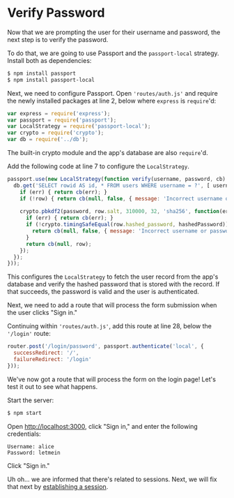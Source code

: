# Verify Password

Now that we are prompting the user for their username and password, the next
step is to verify the password.

To do that, we are going to use Passport and the `passport-local` strategy.
Install both as dependencies:

```sh
$ npm install passport
$ npm install passport-local
```

Next, we need to configure Passport.  Open `'routes/auth.js'` and require the
newly installed packages at line 2, below where `express` is `require`'d:

```js
var express = require('express');
var passport = require('passport');
var LocalStrategy = require('passport-local');
var crypto = require('crypto');
var db = require('../db');
```

The built-in crypto module and the app's database are also `require`'d.

Add the following code at line 7 to configure the `LocalStrategy`.

```js
passport.use(new LocalStrategy(function verify(username, password, cb) {
  db.get('SELECT rowid AS id, * FROM users WHERE username = ?', [ username ], function(err, row) {
    if (err) { return cb(err); }
    if (!row) { return cb(null, false, { message: 'Incorrect username or password.' }); }
    
    crypto.pbkdf2(password, row.salt, 310000, 32, 'sha256', function(err, hashedPassword) {
      if (err) { return cb(err); }
      if (!crypto.timingSafeEqual(row.hashed_password, hashedPassword)) {
        return cb(null, false, { message: 'Incorrect username or password.' });
      }
      return cb(null, row);
    });
  });
}));
```

This configures the `LocalStrategy` to fetch the user record from the app's
database and verify the hashed password that is stored with the record.  If
that succeeds, the password is valid and the user is authenticated.

Next, we need to add a route that will process the form submission when the user
clicks "Sign in."

Continuing within `'routes/auth.js'`, add this route at line 28, below the
`'/login'` route:

```js
router.post('/login/password', passport.authenticate('local', {
  successRedirect: '/',
  failureRedirect: '/login'
}));
```

We've now got a route that will process the form on the login page!  Let's test
it out to see what happens.

Start the server:

```sh
$ npm start
```

Open [http://localhost:3000](http://localhost:3000), click "Sign in," and enter
the following credentials:

```
Username: alice
Password: letmein
```

Click "Sign in."

Uh oh... we are informed that there's related to sessions.  Next, we will fix
that next by [establishing a session](../session/).
